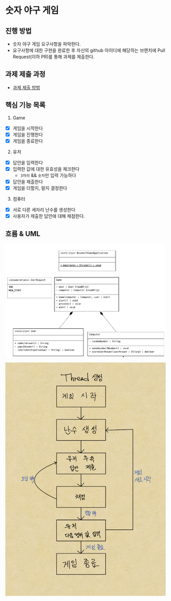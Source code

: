 # 숫자 야구 게임

## 진행 방법

* 숫자 야구 게임 요구사항을 파악한다.
* 요구사항에 대한 구현을 완료한 후 자신의 github 아이디에 해당하는 브랜치에 Pull Request(이하 PR)를 통해 과제를 제출한다.

## 과제 제출 과정

* [과제 제출 방법](https://github.com/next-step/nextstep-docs/tree/master/precourse)

## 핵심 기능 목록

1. Game  

- [X] 게임을 시작한다  
- [X] 게임을 진행한다  
- [X] 게임을 종료한다  

2. 유저  

- [X] 답안을 입력한다  
- [X] 입력한 값에 대한 유효성을 체크한다  
   + `3자리` && `숫자`만 입력 가능하다
- [X] 답안을 제출한다  
- [X] 게임을 더할지, 말지 결정한다  

3. 컴퓨터  

- [X] 서로 다른 세자리 난수를 생성한다
- [X] 사용자가 제출한 답안에 대해 채점한다.

## 흐름 & UML

![UML](baseballUML.png)

![베이스볼](baseball_flow.png)

